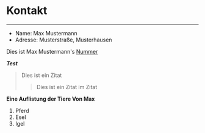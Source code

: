 # Kontakt

***

* Name: Max Mustermann  
* Adresse: Musterstraße, Musterhausen  

Dies ist Max Mustermann's [Nummer](https://fprass99.github.io/homepage-testen/number.html "Max Nummer")
   
___Test___

>Dies ist ein Zitat
>>Dies ist ein Zitat im Zitat

**Eine Auflistung der Tiere Von Max** 
1. Pferd
  2. Esel
  3. Igel

  
